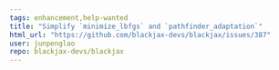 ```yaml
---
tags: enhancement,help-wanted
title: "Simplify `minimize_lbfgs` and `pathfinder_adaptation`"
html_url: "https://github.com/blackjax-devs/blackjax/issues/387"
user: junpenglao
repo: blackjax-devs/blackjax
---
```


